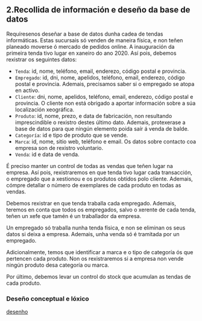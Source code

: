## 2.Recollida de información e deseño da base de datos

Requíresenos deseñar a base de datos dunha cadea de tendas informáticas. Estas sucursais só venden de maneira física, e non teñen planeado moverse ó mercado de pedidos online. A inauguración da primeira tenda tivo lugar en xaneiro do ano 2020. Así pois, debemos rexistrar os seguintes datos:

- ```Tenda```: id, nome, teléfono, email, enderezo, código postal e provincia.
- ```Empregado```: id, dni, nome, apelidos, teléfono, email, enderezo, código postal e provincia. Ademais, precisamos saber si o empregado se atopa en activo.
- ```Cliente```: dni, nome, apelidos, teléfono, email, enderezo, código postal e provincia. O cliente non está obrigado a aportar información sobre a súa localización xeográfica.
- ```Produto```: id, nome, prezo, e data de fabricación, non resultando imprescindible o rexistro destes último dato. Ademais, protexerase a base de datos para que ningún elemento poida saír á venda de balde.
- ```Categoría```: id e tipo de produto que se vende.
- ```Marca```: id, nome, sitio web, teléfono e email. Os datos sobre contacto coa empresa son de rexistro voluntario.
- ```Venda```: id e data de venda.

É preciso manter un control de todas as vendas que teñen lugar na empresa. Así pois, rexistraremos en que tenda tivo lugar cada transacción, o empregado que a xestionou e os produtos obtidos polo cliente. Ademais, cómpre detallar o número de exemplares de cada produto en todas as vendas.

Debemos rexistrar en que tenda traballa cada empregado. Ademais, teremos en conta que todos os empregados, salvo o xerente de cada tenda, teñen un xefe que tamén é un traballador da empresa.

Un empregado só traballa nunha tenda física, e non se eliminan os seus datos si deixa a empresa. Ademais, unha venda só é tramitada por un empregado.

Adicionalmente, temos que identificar a marca e o tipo de categoría ós que pertencen cada produto. Non os rexistraremos si a empresa non vende ningún produto desa categoría ou marca.

Por último, debemos levar un control do stock que acumulan as tendas de cada produto.

### Deseño conceptual e lóxico

[desenho](./img/02.png)

